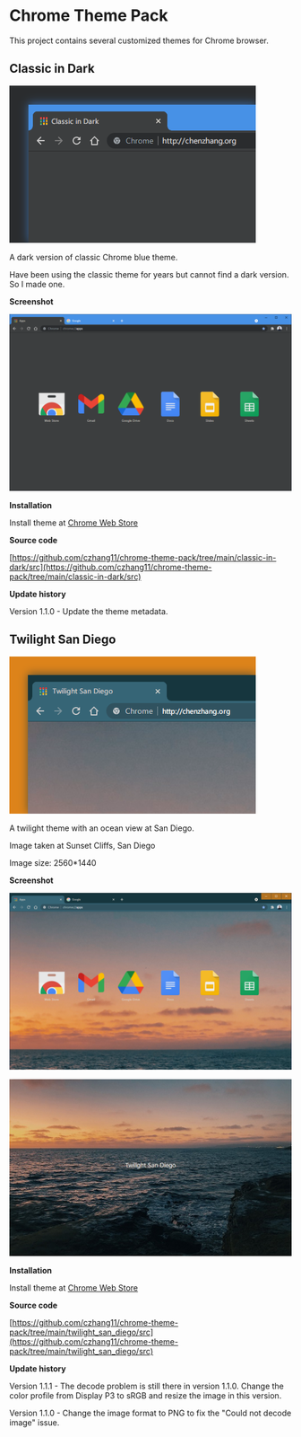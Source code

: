 # Chrome Theme Pack

This project contains several customized themes for Chrome browser.


## Classic in Dark

![classic_in_dark-tile](./classic_in_dark/classic_in_dark-tile.png)

A dark version of classic Chrome blue theme.

Have been using the classic theme for years but cannot find a dark version. So I made one.

**Screenshot**

![classic-in-dark-screenshot](./classic_in_dark/classic_in_dark-screenshot.png)

**Installation**

Install theme at [Chrome Web Store](https://chrome.google.com/webstore/detail/classic-in-dark/ilbiklogjdhcbejjklhhcmaegbmndpln?hl=en-US)

**Source code** 

[https://github.com/czhang11/chrome-theme-pack/tree/main/classic-in-dark/src](https://github.com/czhang11/chrome-theme-pack/tree/main/classic-in-dark/src)

**Update history**

Version 1.1.0 - Update the theme metadata.


## Twilight San Diego

![twilight_san_diego-tile](./twilight_san_diego/twilight_san_diego-tile.png)

A twilight theme with an ocean view at San Diego.

Image taken at Sunset Cliffs, San Diego

Image size: 2560*1440

**Screenshot**

![twilight_san_diego-screenshot](./twilight_san_diego/twilight_san_diego-screenshot.png)

![twilight_san_diego-screenshot2](./twilight_san_diego/twilight_san_diego-screenshot2.jpg)

**Installation**

Install theme at [Chrome Web Store](https://chrome.google.com/webstore/detail/twilight_san_diego/ggegcpgjkliifijpnfnmlgjmcjmidaec?hl=en-US)

**Source code**

[https://github.com/czhang11/chrome-theme-pack/tree/main/twilight_san_diego/src](https://github.com/czhang11/chrome-theme-pack/tree/main/twilight_san_diego/src)

**Update history**

Version 1.1.1 - The decode problem is still there in version 1.1.0. Change the color profile from Display P3 to sRGB and resize the image in this version.

Version 1.1.0 - Change the image format to PNG to fix the "Could not decode image" issue.


